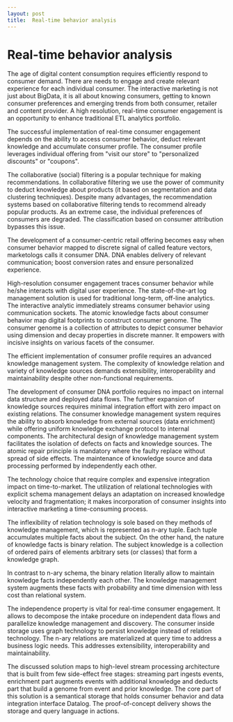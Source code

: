 ```yaml
---
layout: post
title:  Real-time behavior analysis
---
```


# Real-time behavior analysis

The age of digital content consumption requires efficiently respond to consumer demand. There are needs to engage and create relevant experience for each individual consumer. The interactive marketing is not just about BigData, it is all about knowing consumers, getting to known consumer preferences and emerging trends from both consumer, retailer and content provider. A high resolution, real-time consumer engagement is an opportunity to enhance traditional ETL analytics portfolio.

The successful implementation of real-time consumer engagement depends on the ability to access consumer behavior, deduct relevant knowledge and accumulate consumer profile. The consumer profile leverages individual offering from "visit our store" to "personalized discounts" or "coupons".

The collaborative (social) filtering is a popular technique for making recommendations. In collaborative filtering we use the power of community to deduct knowledge about products (it based on segmentation and data clustering techniques). Despite many advantages, the recommendation systems based on collaborative filtering tends to recommend already popular products. As an extreme case, the individual preferences of consumers are degraded. The classification based on consumer attribution bypasses this issue.

The development of a consumer-centric retail offering becomes easy when consumer behavior mapped to discrete signal of called feature vectors, marketologs calls it consumer  DNA. DNA enables delivery of relevant communication; boost conversion rates and ensure personalized experience.

High-resolution consumer engagement traces consumer behavior while he/she interacts with digital user experience. The state-of-the-art log management solution is used for traditional long-term, off-line analytics. The interactive analytic immediately streams consumer behavior using communication sockets. The atomic knowledge facts about consumer behavior map digital footprints to construct consumer genome. The consumer genome is a collection of attributes to depict consumer behavior using dimension and decay properties in discrete manner. It empowers with incisive insights on various facets of the consumer.

The efficient implementation of consumer profile requires an advanced knowledge management system. The complexity of knowledge relation and variety of knowledge sources demands extensibility, interoperability and maintainability despite other non-functional requirements.

The development of consumer DNA portfolio requires no impact on internal data structure and deployed data flows. The further expansion of knowledge sources requires minimal integration effort with zero impact on existing relations. The consumer knowledge management system requires the ability to absorb knowledge from external sources (data enrichment) while offering uniform knowledge exchange protocol to internal components. The architectural design of knowledge management system facilitates the isolation of defects on facts and knowledge sources. The atomic repair principle is mandatory where the faulty replace without spread of side effects. The maintenance of knowledge source and data processing performed by independently each other.

The technology choice that require complex and expensive integration impact on time-to-market. The utilization of relational technologies with explicit schema management delays an adaptation on increased knowledge velocity and fragmentation; it makes incorporation of consumer insights into interactive marketing a time-consuming process.

The inflexibility of relation technology is sole based on they methods of knowledge management, which is represented as n-ary tuple. Each tuple accumulates multiple facts about the subject. On the other hand, the nature of knowledge facts is binary relation. The subject knowledge is a collection of ordered pairs of elements arbitrary sets (or classes) that form a knowledge graph.

In contrast to n-ary schema, the binary relation literally allow to maintain knowledge facts independently each other. The knowledge management system augments these facts with probability and time dimension with less cost than relational system.

The independence property is vital for real-time consumer engagement. It allows to decompose the intake procedure on independent data flows and parallelize knowledge management and discovery. The consumer inside storage uses graph technology to persist knowledge instead of relation technology. The n-ary relations are materialized at query time to address a business logic needs. This addresses extensibility, interoperability and maintainability.

The discussed solution maps to high-level stream processing architecture that is built from few side-effect free stages: streaming part ingests events, enrichment part augments events with additional knowledge and deducts part that build a genome from event and prior knowledge.  The core part of this solution is a semantical storage that holds consumer behavior and data integration interface Datalog. The proof-of-concept delivery shows the storage and query language in actions.





